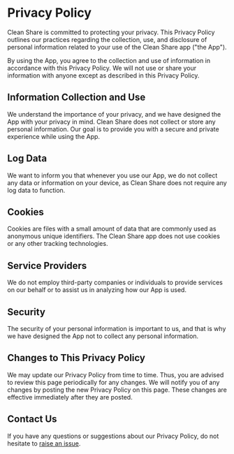 # Privacy Policy

Clean Share is committed to protecting your privacy. This Privacy Policy outlines our practices regarding the collection, use, and disclosure of personal information related to your use of the Clean Share app ("the App").

By using the App, you agree to the collection and use of information in accordance with this Privacy Policy. We will not use or share your information with anyone except as described in this Privacy Policy.

## Information Collection and Use

We understand the importance of your privacy, and we have designed the App with your privacy in mind. Clean Share does not collect or store any personal information. Our goal is to provide you with a secure and private experience while using the App.

## Log Data

We want to inform you that whenever you use our App, we do not collect any data or information on your device, as Clean Share does not require any log data to function.

## Cookies

Cookies are files with a small amount of data that are commonly used as anonymous unique identifiers. The Clean Share app does not use cookies or any other tracking technologies.

## Service Providers

We do not employ third-party companies or individuals to provide services on our behalf or to assist us in analyzing how our App is used.

## Security

The security of your personal information is important to us, and that is why we have designed the App not to collect any personal information.

## Changes to This Privacy Policy

We may update our Privacy Policy from time to time. Thus, you are advised to review this page periodically for any changes. We will notify you of any changes by posting the new Privacy Policy on this page. These changes are effective immediately after they are posted.

## Contact Us

If you have any questions or suggestions about our Privacy Policy, do not hesitate to [raise an issue](https://github.com/CleanShare/Issues).
